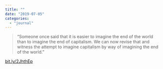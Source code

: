 ```yaml
---
title: ""
date: "2019-07-05"
categories: 
  - "journal"
---
```


> “Someone once said that it is easier to imagine the end of the world than to imagine the end of capitalism. We can now revise that and witness the attempt to imagine capitalism by way of imagining the end of the world.”

[bit.ly/2JhthEp](http://bit.ly/2JhthEp)
